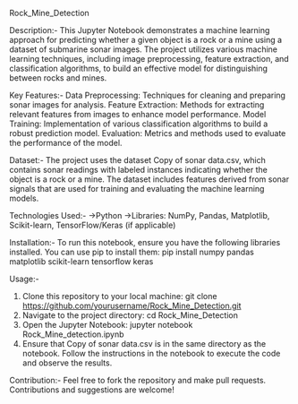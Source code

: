 Rock_Mine_Detection

Description:-
This Jupyter Notebook demonstrates a machine learning approach for predicting whether a given object is a rock or a mine using a dataset of submarine sonar images.
The project utilizes various machine learning techniques, including image preprocessing, feature extraction, and classification algorithms,
to build an effective model for distinguishing between rocks and mines.

Key Features:-
Data Preprocessing: Techniques for cleaning and preparing sonar images for analysis.
Feature Extraction: Methods for extracting relevant features from images to enhance model performance.
Model Training: Implementation of various classification algorithms to build a robust prediction model.
Evaluation: Metrics and methods used to evaluate the performance of the model.

Dataset:-
The project uses the dataset Copy of sonar data.csv, which contains sonar readings with labeled instances indicating whether the object is a rock or a mine. 
The dataset includes features derived from sonar signals that are used for training and evaluating the machine learning models.

Technologies Used:-
->Python
->Libraries: NumPy, Pandas, Matplotlib, Scikit-learn, TensorFlow/Keras (if applicable)

Installation:-
To run this notebook, ensure you have the following libraries installed.
You can use pip to install them: pip install numpy pandas matplotlib scikit-learn tensorflow keras

Usage:-
1. Clone this repository to your local machine: git clone https://github.com/yourusername/Rock_Mine_Detection.git
2. Navigate to the project directory: cd Rock_Mine_Detection
3. Open the Jupyter Notebook: jupyter notebook Rock_Mine_detection.ipynb
4. Ensure that Copy of sonar data.csv is in the same directory as the notebook.
    Follow the instructions in the notebook to execute the code and observe the results.

Contribution:-
Feel free to fork the repository and make pull requests. Contributions and suggestions are welcome!

